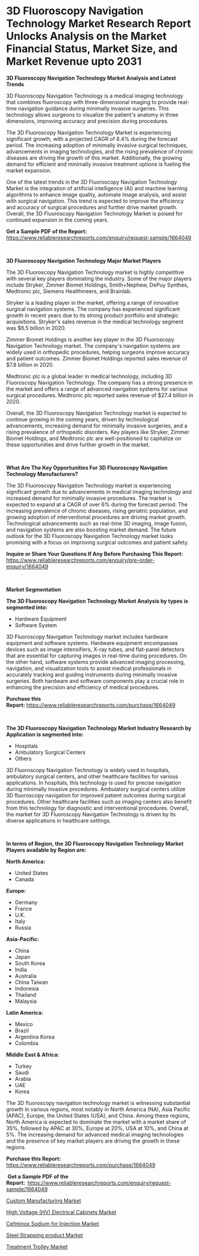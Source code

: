 <p><h1>3D Fluoroscopy Navigation Technology Market Research Report Unlocks Analysis on the Market Financial Status, Market Size, and Market Revenue upto 2031</h1></p><p><strong>3D Fluoroscopy Navigation Technology Market Analysis and Latest Trends</strong></p>
<p><p>3D Fluoroscopy Navigation Technology is a medical imaging technology that combines fluoroscopy with three-dimensional imaging to provide real-time navigation guidance during minimally invasive surgeries. This technology allows surgeons to visualize the patient's anatomy in three dimensions, improving accuracy and precision during procedures.</p><p>The 3D Fluoroscopy Navigation Technology Market is experiencing significant growth, with a projected CAGR of 8.4% during the forecast period. The increasing adoption of minimally invasive surgical techniques, advancements in imaging technologies, and the rising prevalence of chronic diseases are driving the growth of this market. Additionally, the growing demand for efficient and minimally invasive treatment options is fueling the market expansion.</p><p>One of the latest trends in the 3D Fluoroscopy Navigation Technology Market is the integration of artificial intelligence (AI) and machine learning algorithms to enhance image quality, automate image analysis, and assist with surgical navigation. This trend is expected to improve the efficiency and accuracy of surgical procedures and further drive market growth. Overall, the 3D Fluoroscopy Navigation Technology Market is poised for continued expansion in the coming years.</p></p>
<p><strong>Get a Sample PDF of the Report:&nbsp;</strong> <a href="https://www.reliableresearchreports.com/enquiry/request-sample/1664049">https://www.reliableresearchreports.com/enquiry/request-sample/1664049</a></p>
<p>&nbsp;</p>
<p><strong>3D Fluoroscopy Navigation Technology Major Market Players</strong></p>
<p><p>The 3D Fluoroscopy Navigation Technology market is highly competitive with several key players dominating the industry. Some of the major players include Stryker, Zimmer Biomet Holdings, Smith+Nephew, DePuy Synthes, Medtronic plc, Siemens Healthineers, and Brainlab.</p><p>Stryker is a leading player in the market, offering a range of innovative surgical navigation systems. The company has experienced significant growth in recent years due to its strong product portfolio and strategic acquisitions. Stryker's sales revenue in the medical technology segment was $6.5 billion in 2020.</p><p>Zimmer Biomet Holdings is another key player in the 3D Fluoroscopy Navigation Technology market. The company's navigation systems are widely used in orthopedic procedures, helping surgeons improve accuracy and patient outcomes. Zimmer Biomet Holdings reported sales revenue of $7.8 billion in 2020.</p><p>Medtronic plc is a global leader in medical technology, including 3D Fluoroscopy Navigation Technology. The company has a strong presence in the market and offers a range of advanced navigation systems for various surgical procedures. Medtronic plc reported sales revenue of $27.4 billion in 2020.</p><p>Overall, the 3D Fluoroscopy Navigation Technology market is expected to continue growing in the coming years, driven by technological advancements, increasing demand for minimally invasive surgeries, and a rising prevalence of orthopedic disorders. Key players like Stryker, Zimmer Biomet Holdings, and Medtronic plc are well-positioned to capitalize on these opportunities and drive further growth in the market.</p></p>
<p>&nbsp;</p>
<p><strong>What Are The Key Opportunities For 3D Fluoroscopy Navigation Technology Manufacturers?</strong></p>
<p><p>The 3D Fluoroscopy Navigation Technology market is experiencing significant growth due to advancements in medical imaging technology and increased demand for minimally invasive procedures. The market is expected to expand at a CAGR of over 6% during the forecast period. The increasing prevalence of chronic diseases, rising geriatric population, and growing adoption of interventional procedures are driving market growth. Technological advancements such as real-time 3D imaging, image fusion, and navigation systems are also boosting market demand. The future outlook for the 3D Fluoroscopy Navigation Technology market looks promising with a focus on improving surgical outcomes and patient safety.</p></p>
<p><strong>Inquire or Share Your Questions If Any Before Purchasing This Report:</strong> <a href="https://www.reliableresearchreports.com/enquiry/pre-order-enquiry/1664049">https://www.reliableresearchreports.com/enquiry/pre-order-enquiry/1664049</a></p>
<p>&nbsp;</p>
<p><strong>Market Segmentation</strong></p>
<p><strong>The 3D Fluoroscopy Navigation Technology Market Analysis by types is segmented into:</strong></p>
<p><ul><li>Hardware Equipment</li><li>Software System</li></ul></p>
<p><p>3D Fluoroscopy Navigation Technology market includes hardware equipment and software systems. Hardware equipment encompasses devices such as image intensifiers, X-ray tubes, and flat-panel detectors that are essential for capturing images in real-time during procedures. On the other hand, software systems provide advanced imaging processing, navigation, and visualization tools to assist medical professionals in accurately tracking and guiding instruments during minimally invasive surgeries. Both hardware and software components play a crucial role in enhancing the precision and efficiency of medical procedures.</p></p>
<p><strong>Purchase this Report:&nbsp;</strong><a href="https://www.reliableresearchreports.com/purchase/1664049">https://www.reliableresearchreports.com/purchase/1664049</a></p>
<p>&nbsp;</p>
<p><strong>The 3D Fluoroscopy Navigation Technology Market Industry Research by Application is segmented into:</strong></p>
<p><ul><li>Hospitals</li><li>Ambulatory Surgical Centers</li><li>Others</li></ul></p>
<p><p>3D Fluoroscopy Navigation Technology is widely used in hospitals, ambulatory surgical centers, and other healthcare facilities for various applications. In hospitals, this technology is used for precise navigation during minimally invasive procedures. Ambulatory surgical centers utilize 3D fluoroscopy navigation for improved patient outcomes during surgical procedures. Other healthcare facilities such as imaging centers also benefit from this technology for diagnostic and interventional procedures. Overall, the market for 3D Fluoroscopy Navigation Technology is driven by its diverse applications in healthcare settings.</p></p>
<p>&nbsp;</p>
<p><strong>In terms of Region, the 3D Fluoroscopy Navigation Technology Market Players available by Region are:</strong></p>
<p>
    <p> <strong> North America: </strong>
        <ul>
            <li>United States</li>
            <li>Canada</li>
        </ul>
        </p> 
    <p> <strong> Europe: </strong>
        <ul>
            <li>Germany</li>
            <li>France</li>
            <li>U.K.</li>
            <li>Italy</li>
            <li>Russia</li>
        </ul>
        </p> 
    <p> <strong> Asia-Pacific: </strong>
        <ul>
            <li>China</li>
            <li>Japan</li>
            <li>South Korea</li>
            <li>India</li>
            <li>Australia</li>
            <li>China Taiwan</li>
            <li>Indonesia</li>
            <li>Thailand</li>
            <li>Malaysia</li>
        </ul>
        </p> 
    <p> <strong> Latin America: </strong>
        <ul>
            <li>Mexico</li>
            <li>Brazil</li>
            <li>Argentina Korea</li>
            <li>Colombia</li>
        </ul>
        </p> 
    <p> <strong> Middle East & Africa: </strong>
        <ul>
            <li>Turkey</li>
            <li>Saudi</li>
            <li>Arabia</li>
            <li>UAE</li>
            <li>Korea</li>
        </ul>
    </p>
    </p>
<p><p>The 3D fluoroscopy navigation technology market is witnessing substantial growth in various regions, most notably in North America (NA), Asia Pacific (APAC), Europe, the United States (USA), and China. Among these regions, North America is expected to dominate the market with a market share of 35%, followed by APAC at 30%, Europe at 20%, USA at 10%, and China at 5%. The increasing demand for advanced medical imaging technologies and the presence of key market players are driving the growth in these regions.</p></p>
<p><strong>Purchase this Report: </strong><a href="https://www.reliableresearchreports.com/purchase/1664049">https://www.reliableresearchreports.com/purchase/1664049</a></p>
<p>&nbsp;<strong>Get a Sample PDF of the Report:&nbsp;&nbsp;</strong><a href="https://www.reliableresearchreports.com/enquiry/request-sample/1664049">https://www.reliableresearchreports.com/enquiry/request-sample/1664049</a></p>
<p><strong></strong></p>
<p><p><a href="https://medium.com/p/40620dc76e14/edit">Custom Manufacturing Market</a></p><p><a href="https://github.com/mahnoor2003/Market-Research-Report-List-3/blob/main/high-voltage-hv-electrical-cabinets-market.md">High Voltage (HV) Electrical Cabinets Market</a></p><p><a href="https://github.com/BryceTownsendr/Market-Research-Report-List-3/blob/main/cefminox-sodium-for-injection-market.md">Cefminox Sodium for Injection Market</a></p><p><a href="https://issuu.com/reportprime-2/docs/steel-strapping-product-market-size-2030.pptx">Steel Strapping product Market</a></p><p><a href="https://issuu.com/reportprime-2/docs/treatment-trolley-market-size-2030.pptx">Treatment Trolley Market</a></p></p>